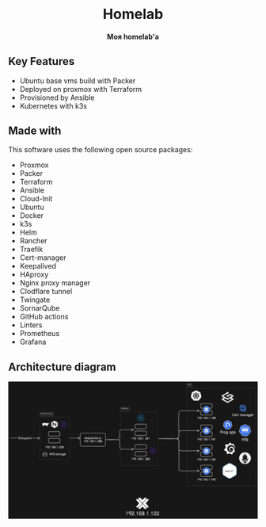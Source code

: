 
<h1 align="center">
  <br>
  <br>
  Homelab
  <br>
</h1>

<h4 align="center">Моя homelab'а </h4>

## Key Features

* Ubuntu base vms build with Packer
* Deployed on proxmox with Terraform
* Provisioned by Ansible
* Kubernetes with k3s

## Made with

This software uses the following open source packages:

* Proxmox
* Packer
* Terraform
* Ansible
* Cloud-Init
* Ubuntu
* Docker
* k3s
* Helm
* Rancher
* Traefik
* Cert-manager
* Keepalived
* HAproxy
* Nginx proxy manager
* Clodflare tunnel
* Twingate
* SornarQube
* GitHub actions
* Linters
* Prometheus
* Grafana

## Architecture diagram

![Alt text](/architecture.png?raw=true "Title")
